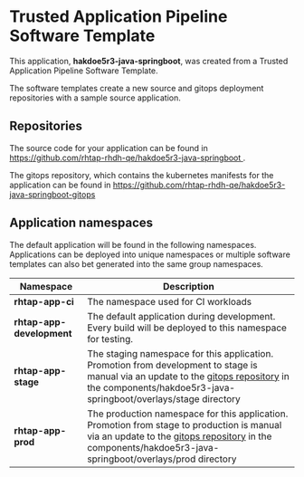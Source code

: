 # Trusted Application Pipeline Software Template

This application, **hakdoe5r3-java-springboot**, was created from a Trusted Application Pipeline Software Template.

The software templates create a new source and gitops deployment repositories with a sample source application. 

## Repositories

The source code for your application can be found in [https://github.com/rhtap-rhdh-qe/hakdoe5r3-java-springboot ](https://github.com/rhtap-rhdh-qe/hakdoe5r3-java-springboot ).
 
The gitops repository, which contains the kubernetes manifests for the application can be found in 
[https://github.com/rhtap-rhdh-qe/hakdoe5r3-java-springboot-gitops ](https://github.com/rhtap-rhdh-qe/hakdoe5r3-java-springboot-gitops ) 

## Application namespaces 

The default application will be found in the following namespaces. Applications can be deployed into unique namespaces or multiple software templates can also bet generated into the same group namespaces.  

|  Namespace   |  Description   |  
| -------- | -------- |
| **rhtap-app-ci** | The namespace used for CI workloads |
| **rhtap-app-development** | The default application during development. Every build will be deployed to this namespace for testing. |
| **rhtap-app-stage** | The staging namespace for this application. Promotion from development to stage is manual via an update to the [gitops repository](https://github.com/rhtap-rhdh-qe/hakdoe5r3-java-springboot-gitops ) in the components/hakdoe5r3-java-springboot/overlays/stage directory |
| **rhtap-app-prod** | The production namespace for this application. Promotion from stage to production is manual via an update to the [gitops repository](https://github.com/rhtap-rhdh-qe/hakdoe5r3-java-springboot-gitops ) in the components/hakdoe5r3-java-springboot/overlays/prod directory |